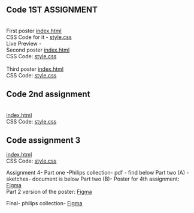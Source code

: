 ## Code 1ST ASSIGNMENT
\
First poster [index.html](https://github.com/shriajadhav/ui-design-assignment/blob/main/Assignment%201/Poster1/index.html)\
CSS Code for it - [style.css](https://github.com/shriajadhav/ui-design-assignment/blob/main/Assignment%201/Poster1/style.css)\
Live Preview - [](https://65e9f41ff1ae543ca843253e--ui-design-900.netlify.app/assignment%201/poster1/)
\
Second poster [index.html](https://github.com/shriajadhav/ui-design-assignment/blob/main/Assignment%201/Poster2/index.html)\
CSS Code: [style.css](https://github.com/shriajadhav/ui-design-assignment/blob/main/Assignment%201/Poster2/style.css)\
\
Third poster [index.html](https://github.com/shriajadhav/ui-design-assignment/blob/main/Assignment%201/Poster3/index.html)\
CSS Code: [style.css](https://github.com/shriajadhav/ui-design-assignment/blob/main/Assignment%201/Poster3/style.css)

## Code 2nd assignment
\
[index.html](https://github.com/shriajadhav/ui-design-assignment/blob/main/Assignment%202/index.html)\
CSS Code: [style.css](https://github.com/shriajadhav/ui-design-assignment/blob/main/Assignment%202/style.css) 

## Code assignment 3 
[index.html](https://github.com/shriajadhav/ui-design-assignment/blob/main/Assignment%203/index.html)\
CSS Code: [style.css](https://github.com/shriajadhav/ui-design-assignment/blob/main/Assignment%203/style.css) 

Assignment 4-
Part one -Philips collection- pdf - find below
Part two (A) - sketches- document is below
Part two (B)- Poster for 4th assignment: [Figma](https://www.figma.com/file/oAZzs6FuXWO3hjYJhjqKsw/Phillips-Figma-1?type=design&node-id=0-1&mode=design&t=3ZAFp1kXPAXD35Kv-0)
\
Part 2 version of the poster: [Figma](https://www.figma.com/file/tHWdHgrpuOviukHBtCG6Ec/Phillips-figma-2?type=design&node-id=1-1629&mode=design&t=j6zToqqqgy94aUBm-0)

Final- philips collection- [Figma](https://www.figma.com/file/6ZhGHWdnZa5ipzBkYXKMkw/Phillips-Final-Figma?type=design&node-id=0-1&mode=design&t=IXuKa2xwtxqyRTYY-0)
